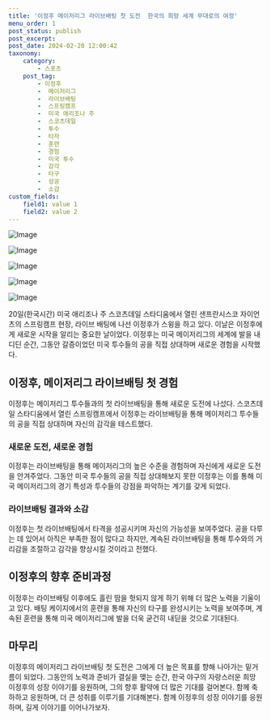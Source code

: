 ```yaml
---
title: '이정후 메이저리그 라이브배팅 첫 도전  한국의 희망 세계 무대로의 여정'
menu_order: 1
post_status: publish
post_excerpt: 
post_date: 2024-02-20 12:00:42
taxonomy:
    category:
        - 스포츠
    post_tag:
        - 이정후
        -  메이저리그
        -  라이브배팅
        -  스프링캠프
        -  미국 애리조나 주
        -  스코츠데일
        -  투수
        -  타자
        -  훈련
        -  경험
        -  미국 투수
        -  감각
        -  타구
        -  성공
        -  소감
custom_fields:
    field1: value 1
    field2: value 2
---
```


![Image](https://imgnews.pstatic.net/image/076/2024/02/20/2024022101001303400177551_20240220060902534.jpg?type=w647)

![Image](https://imgnews.pstatic.net/image/076/2024/02/20/2024022101001303400177552_20240220060902544.jpg?type=w647)

![Image](https://imgnews.pstatic.net/image/076/2024/02/20/2024022101001303400177553_20240220060902556.jpg?type=w647)

![Image](https://imgnews.pstatic.net/image/076/2024/02/20/2024022101001303400177555_20240220060902562.jpg?type=w647)

![Image](https://imgnews.pstatic.net/image/076/2024/02/20/2024022101001303400177554_20240220060902571.jpg?type=w647)

20일(한국시간) 미국 애리조나 주 스코츠데일 스타디움에서 열린 샌프란시스코 자이언츠의 스프링캠프 현장, 라이브 배팅에 나선 이정후가 스윙을 하고 있다. 이날은 이정후에게 새로운 시작을 알리는 중요한 날이었다. 이정후는 미국 메이저리그의 세계에 발을 내디딘 순간, 그동안 갈증이었던 미국 투수들의 공을 직접 상대하며 새로운 경험을 시작했다.  
## 이정후, 메이저리그 라이브배팅 첫 경험
이정후는 메이저리그 투수들과의 첫 라이브배팅을 통해 새로운 도전에 나섰다. 스코츠데일 스타디움에서 열린 스프링캠프에서 이정후는 라이브배팅을 통해 메이저리그 투수들의 공을 직접 상대하며 자신의 감각을 테스트했다.
### 새로운 도전, 새로운 경험
이정후는 라이브배팅을 통해 메이저리그의 높은 수준을 경험하며 자신에게 새로운 도전을 안겨주었다. 그동안 미국 투수들의 공을 직접 상대해보지 못한 이정후는 이를 통해 미국 메이저리그의 경기 특성과 투수들의 강점을 파악하는 계기를 갖게 되었다.
### 라이브배팅 결과와 소감
이정후는 첫 라이브배팅에서 타격을 성공시키며 자신의 가능성을 보여주었다. 공을 다루는 데 있어서 아직은 부족한 점이 많다고 하지만, 계속된 라이브배팅을 통해 투수와의 거리감을 조절하고 감각을 향상시킬 것이라고 전했다.
## 이정후의 향후 준비과정
이정후는 라이브배팅 이후에도 흘린 땀을 헛되지 않게 하기 위해 더 많은 노력을 기울이고 있다. 배팅 케이지에서의 훈련을 통해 자신의 타구를 완성시키는 노력을 보여주며, 계속된 훈련을 통해 미국 메이저리그에 발을 더욱 굳건히 내딛을 것으로 기대된다.
## 마무리
이정후의 메이저리그 라이브배팅 첫 도전은 그에게 더 높은 목표를 향해 나아가는 밑거름이 되었다. 그동안의 노력과 준비가 결실을 맺는 순간, 한국 야구의 자랑스러운 희망 이정후의 성장 이야기를 응원하며, 그의 향후 활약에 더 많은 기대를 걸어본다. 함께 축하하고 응원하며, 더 큰 성취를 이루기를 기대해본다. 함께 이정후의 성장 이야기를 응원하며, 길게 이야기를 이어나가보자.
